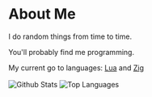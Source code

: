 # About Me

I do random things from time to time.

You'll probably find me programming.

My current go to languages: [Lua](https://lua.org) and [Zig](https://ziglang.org)

<!-- GitHub Stat Cards -->
<div white-space="nowrap">
    <img align="center" alt="Github Stats" src="https://github-readme-stats.vercel.app/api?username=truemedian&count_private=true&show_icons=true&hide_border=true&theme=dark&text_color=dfdfdf">
    <img align="center" alt="Top Languages" src="https://github-readme-stats.vercel.app/api/top-langs?username=truemedian&hide_border=true&theme=dark&text_color=fff">
</div>
